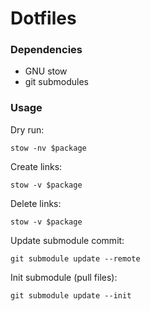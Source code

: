 # Dotfiles

### Dependencies
- GNU stow
- git submodules

### Usage
Dry run:

`stow -nv $package`

Create links:

`stow -v $package`

Delete links:

`stow -v $package`

Update submodule commit:

`git submodule update --remote`

Init submodule (pull files):

`git submodule update --init`
